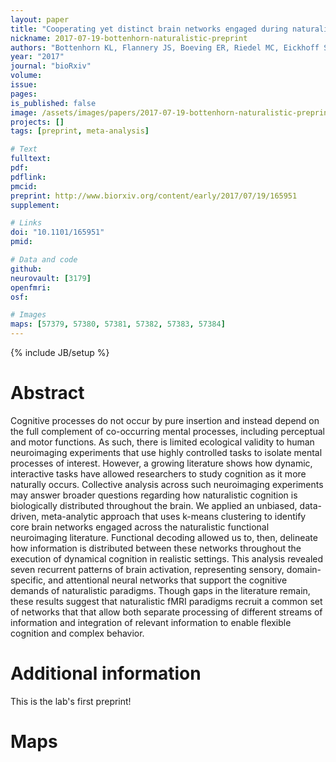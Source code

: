 ```yaml
---
layout: paper
title: "Cooperating yet distinct brain networks engaged during naturalistic paradigms: A meta-analysis of functional MRI results"
nickname: 2017-07-19-bottenhorn-naturalistic-preprint
authors: "Bottenhorn KL, Flannery JS, Boeving ER, Riedel MC, Eickhoff SB, Sutherland MT, Laird AR"
year: "2017"
journal: "bioRxiv"
volume:
issue:
pages:
is_published: false
image: /assets/images/papers/2017-07-19-bottenhorn-naturalistic-preprint.png
projects: []
tags: [preprint, meta-analysis]

# Text
fulltext:
pdf:
pdflink:
pmcid:
preprint: http://www.biorxiv.org/content/early/2017/07/19/165951
supplement:

# Links
doi: "10.1101/165951"
pmid:

# Data and code
github:
neurovault: [3179]
openfmri:
osf:

# Images
maps: [57379, 57380, 57381, 57382, 57383, 57384]
---
```

{% include JB/setup %}

# Abstract

Cognitive processes do not occur by pure insertion and instead depend on the full complement of co-occurring mental processes, including perceptual and motor functions. As such, there is limited ecological validity to human neuroimaging experiments that use highly controlled tasks to isolate mental processes of interest. However, a growing literature shows how dynamic, interactive tasks have allowed researchers to study cognition as it more naturally occurs. Collective analysis across such neuroimaging experiments may answer broader questions regarding how naturalistic cognition is biologically distributed throughout the brain. We applied an unbiased, data-driven, meta-analytic approach that uses k-means clustering to identify core brain networks engaged across the naturalistic functional neuroimaging literature. Functional decoding allowed us to, then, delineate how information is distributed between these networks throughout the execution of dynamical cognition in realistic settings. This analysis revealed seven recurrent patterns of brain activation, representing sensory, domain-specific, and attentional neural networks that support the cognitive demands of naturalistic paradigms. Though gaps in the literature remain, these results suggest that naturalistic fMRI paradigms recruit a common set of networks that that allow both separate processing of different streams of information and integration of relevant information to enable flexible cognition and complex behavior.

# Additional information

This is the lab's first preprint!

# Maps
